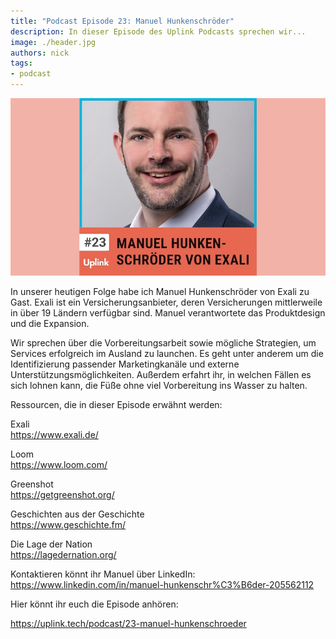 ```yaml
---
title: "Podcast Episode 23: Manuel Hunkenschröder"
description: In dieser Episode des Uplink Podcasts sprechen wir...
image: ./header.jpg
authors: nick
tags:
- podcast
---
```


![](header.jpg)

In unserer heutigen Folge habe ich Manuel Hunkenschröder von Exali zu Gast. Exali ist ein Versicherungsanbieter, deren Versicherungen mittlerweile in über 19 Ländern verfügbar sind. Manuel verantwortete das Produktdesign und die Expansion.

Wir sprechen über die Vorbereitungsarbeit sowie mögliche Strategien, um Services erfolgreich im Ausland zu launchen. Es geht unter anderem um die Identifizierung passender Marketingkanäle und externe Unterstützungsmöglichkeiten. Außerdem erfahrt ihr, in welchen Fällen es sich lohnen kann, die Füße ohne viel Vorbereitung ins Wasser zu halten.

<!--truncate-->

Ressourcen, die in dieser Episode erwähnt werden:

Exali<br />
https://www.exali.de/

Loom<br />
https://www.loom.com/

Greenshot<br />
https://getgreenshot.org/

Geschichten aus der Geschichte<br />
https://www.geschichte.fm/

Die Lage der Nation<br />
https://lagedernation.org/

Kontaktieren könnt ihr Manuel über LinkedIn:<br />
https://www.linkedin.com/in/manuel-hunkenschr%C3%B6der-205562112

Hier könnt ihr euch die Episode anhören:

<emb>https://uplink.tech/podcast/23-manuel-hunkenschroeder</emb>
